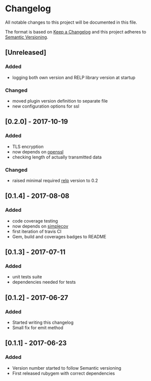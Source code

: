 # Changelog

All notable changes to this project will be documented in this file.

The format is based on [Keep a Changelog](http://keepachangelog.com/en/1.0.0/)
and this project adheres to [Semantic Versioning](http://semver.org/spec/v2.0.0.html).

## [Unreleased]
### Added
- logging both own version and RELP library version at startup

### Changed
- moved plugin version definition to separate file
- new configuration options for ssl

## [0.2.0] - 2017-10-19
### Added
- TLS encryption
- now depends on [openssl](https://github.com/ruby/openssl)
- checking length of actually transmitted data

### Changed
- raised minimal required [relp](https://github.com/ViaQ/Relp/) version to 0.2

## [0.1.4] - 2017-08-08
### Added
- code coverage testing
- now depends on [simplecov](https://github.com/colszowka/simplecov)
- first iteration of travis CI
- Gem, build and coverages badges to README

## [0.1.3] - 2017-07-11
### Added
- unit tests suite
- dependencies needed for tests

## [0.1.2] - 2017-06-27
### Added
- Started writing this changelog
- Small fix for emit method

## [0.1.1] - 2017-06-23
### Added
- Version number started to follow Semantic versioning
- First released rubygem with correct dependencies
